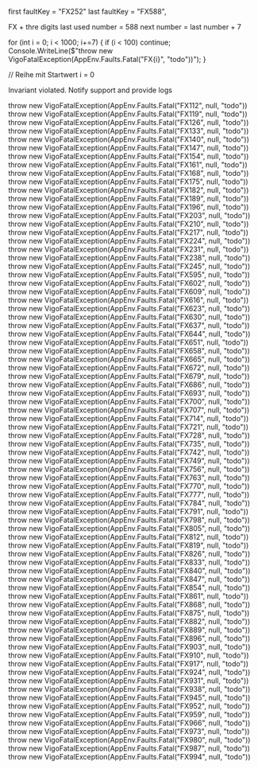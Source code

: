 
first faultKey = "FX252"
last faultKey = "FX588",

FX + thre digits
last used number = 588
next number = last number + 7

for (int i = 0; i < 1000; i+=7)
{
	if (i < 100)
		continue;
	Console.WriteLine($"throw new VigoFatalException(AppEnv.Faults.Fatal(\"FX{i}\", \"todo\"))");
}

// Reihe mit Startwert i = 0

Invariant violated. Notify support and provide logs

throw new VigoFatalException(AppEnv.Faults.Fatal("FX112", null, "todo"))
throw new VigoFatalException(AppEnv.Faults.Fatal("FX119", null, "todo"))
throw new VigoFatalException(AppEnv.Faults.Fatal("FX126", null, "todo"))
throw new VigoFatalException(AppEnv.Faults.Fatal("FX133", null, "todo"))
throw new VigoFatalException(AppEnv.Faults.Fatal("FX140", null, "todo"))
throw new VigoFatalException(AppEnv.Faults.Fatal("FX147", null, "todo"))
throw new VigoFatalException(AppEnv.Faults.Fatal("FX154", null, "todo"))
throw new VigoFatalException(AppEnv.Faults.Fatal("FX161", null, "todo"))
throw new VigoFatalException(AppEnv.Faults.Fatal("FX168", null, "todo"))
throw new VigoFatalException(AppEnv.Faults.Fatal("FX175", null, "todo"))
throw new VigoFatalException(AppEnv.Faults.Fatal("FX182", null, "todo"))
throw new VigoFatalException(AppEnv.Faults.Fatal("FX189", null, "todo"))
throw new VigoFatalException(AppEnv.Faults.Fatal("FX196", null, "todo"))
throw new VigoFatalException(AppEnv.Faults.Fatal("FX203", null, "todo"))
throw new VigoFatalException(AppEnv.Faults.Fatal("FX210", null, "todo"))
throw new VigoFatalException(AppEnv.Faults.Fatal("FX217", null, "todo"))
throw new VigoFatalException(AppEnv.Faults.Fatal("FX224", null, "todo"))
throw new VigoFatalException(AppEnv.Faults.Fatal("FX231", null, "todo"))
throw new VigoFatalException(AppEnv.Faults.Fatal("FX238", null, "todo"))
throw new VigoFatalException(AppEnv.Faults.Fatal("FX245", null, "todo"))
throw new VigoFatalException(AppEnv.Faults.Fatal("FX595", null, "todo"))
throw new VigoFatalException(AppEnv.Faults.Fatal("FX602", null, "todo"))
throw new VigoFatalException(AppEnv.Faults.Fatal("FX609", null, "todo"))
throw new VigoFatalException(AppEnv.Faults.Fatal("FX616", null, "todo"))
throw new VigoFatalException(AppEnv.Faults.Fatal("FX623", null, "todo"))
throw new VigoFatalException(AppEnv.Faults.Fatal("FX630", null, "todo"))
throw new VigoFatalException(AppEnv.Faults.Fatal("FX637", null, "todo"))
throw new VigoFatalException(AppEnv.Faults.Fatal("FX644", null, "todo"))
throw new VigoFatalException(AppEnv.Faults.Fatal("FX651", null, "todo"))
throw new VigoFatalException(AppEnv.Faults.Fatal("FX658", null, "todo"))
throw new VigoFatalException(AppEnv.Faults.Fatal("FX665", null, "todo"))
throw new VigoFatalException(AppEnv.Faults.Fatal("FX672", null, "todo"))
throw new VigoFatalException(AppEnv.Faults.Fatal("FX679", null, "todo"))
throw new VigoFatalException(AppEnv.Faults.Fatal("FX686", null, "todo"))
throw new VigoFatalException(AppEnv.Faults.Fatal("FX693", null, "todo"))
throw new VigoFatalException(AppEnv.Faults.Fatal("FX700", null, "todo"))
throw new VigoFatalException(AppEnv.Faults.Fatal("FX707", null, "todo"))
throw new VigoFatalException(AppEnv.Faults.Fatal("FX714", null, "todo"))
throw new VigoFatalException(AppEnv.Faults.Fatal("FX721", null, "todo"))
throw new VigoFatalException(AppEnv.Faults.Fatal("FX728", null, "todo"))
throw new VigoFatalException(AppEnv.Faults.Fatal("FX735", null, "todo"))
throw new VigoFatalException(AppEnv.Faults.Fatal("FX742", null, "todo"))
throw new VigoFatalException(AppEnv.Faults.Fatal("FX749", null, "todo"))
throw new VigoFatalException(AppEnv.Faults.Fatal("FX756", null, "todo"))
throw new VigoFatalException(AppEnv.Faults.Fatal("FX763", null, "todo"))
throw new VigoFatalException(AppEnv.Faults.Fatal("FX770", null, "todo"))
throw new VigoFatalException(AppEnv.Faults.Fatal("FX777", null, "todo"))
throw new VigoFatalException(AppEnv.Faults.Fatal("FX784", null, "todo"))
throw new VigoFatalException(AppEnv.Faults.Fatal("FX791", null, "todo"))
throw new VigoFatalException(AppEnv.Faults.Fatal("FX798", null, "todo"))
throw new VigoFatalException(AppEnv.Faults.Fatal("FX805", null, "todo"))
throw new VigoFatalException(AppEnv.Faults.Fatal("FX812", null, "todo"))
throw new VigoFatalException(AppEnv.Faults.Fatal("FX819", null, "todo"))
throw new VigoFatalException(AppEnv.Faults.Fatal("FX826", null, "todo"))
throw new VigoFatalException(AppEnv.Faults.Fatal("FX833", null, "todo"))
throw new VigoFatalException(AppEnv.Faults.Fatal("FX840", null, "todo"))
throw new VigoFatalException(AppEnv.Faults.Fatal("FX847", null, "todo"))
throw new VigoFatalException(AppEnv.Faults.Fatal("FX854", null, "todo"))
throw new VigoFatalException(AppEnv.Faults.Fatal("FX861", null, "todo"))
throw new VigoFatalException(AppEnv.Faults.Fatal("FX868", null, "todo"))
throw new VigoFatalException(AppEnv.Faults.Fatal("FX875", null, "todo"))
throw new VigoFatalException(AppEnv.Faults.Fatal("FX882", null, "todo"))
throw new VigoFatalException(AppEnv.Faults.Fatal("FX889", null, "todo"))
throw new VigoFatalException(AppEnv.Faults.Fatal("FX896", null, "todo"))
throw new VigoFatalException(AppEnv.Faults.Fatal("FX903", null, "todo"))
throw new VigoFatalException(AppEnv.Faults.Fatal("FX910", null, "todo"))
throw new VigoFatalException(AppEnv.Faults.Fatal("FX917", null, "todo"))
throw new VigoFatalException(AppEnv.Faults.Fatal("FX924", null, "todo"))
throw new VigoFatalException(AppEnv.Faults.Fatal("FX931", null, "todo"))
throw new VigoFatalException(AppEnv.Faults.Fatal("FX938", null, "todo"))
throw new VigoFatalException(AppEnv.Faults.Fatal("FX945", null, "todo"))
throw new VigoFatalException(AppEnv.Faults.Fatal("FX952", null, "todo"))
throw new VigoFatalException(AppEnv.Faults.Fatal("FX959", null, "todo"))
throw new VigoFatalException(AppEnv.Faults.Fatal("FX966", null, "todo"))
throw new VigoFatalException(AppEnv.Faults.Fatal("FX973", null, "todo"))
throw new VigoFatalException(AppEnv.Faults.Fatal("FX980", null, "todo"))
throw new VigoFatalException(AppEnv.Faults.Fatal("FX987", null, "todo"))
throw new VigoFatalException(AppEnv.Faults.Fatal("FX994", null, "todo"))
